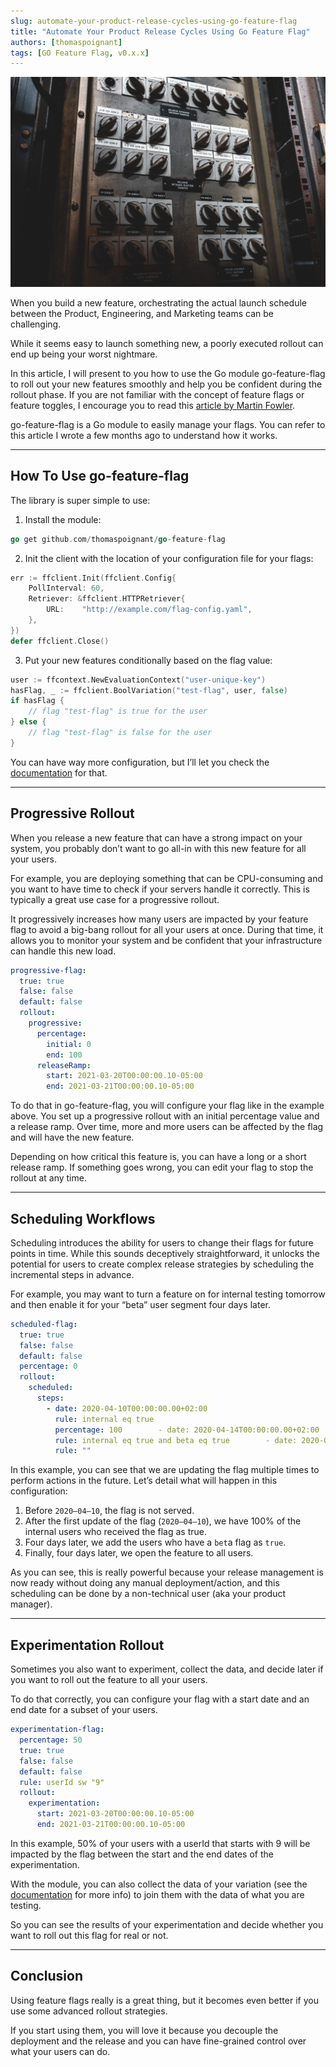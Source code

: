 ```yaml
---
slug: automate-your-product-release-cycles-using-go-feature-flag
title: "Automate Your Product Release Cycles Using Go Feature Flag"
authors: [thomaspoignant]
tags: [GO Feature Flag, v0.x.x]
---
```

![](./head.jpg)

When you build a new feature, orchestrating the actual launch schedule between the Product, Engineering, and Marketing teams can be challenging.

While it seems easy to launch something new, a poorly executed rollout can end up being your worst nightmare.

In this article, I will present to you how to use the Go module go-feature-flag to roll out your new features smoothly and help you be confident during the rollout phase. If you are not familiar with the concept of feature flags or feature toggles, I encourage you to read this [article by Martin Fowler](https://www.martinfowler.com/articles/feature-toggles.html).

go-feature-flag is a Go module to easily manage your flags. You can refer to this article I wrote a few months ago to understand how it works.
<!-- truncate -->

---

## How To Use go-feature-flag

The library is super simple to use:

1. Install the module:
```go
go get github.com/thomaspoignant/go-feature-flag
```

2. Init the client with the location of your configuration file for your flags:

```go
err := ffclient.Init(ffclient.Config{
    PollInterval: 60,
    Retriever: &ffclient.HTTPRetriever{
        URL:    "http://example.com/flag-config.yaml",
    },
})
defer ffclient.Close()
```

3. Put your new features conditionally based on the flag value:

```go
user := ffcontext.NewEvaluationContext("user-unique-key")
hasFlag, _ := ffclient.BoolVariation("test-flag", user, false)
if hasFlag {
    // flag "test-flag" is true for the user
} else {
    // flag "test-flag" is false for the user
}
```

You can have way more configuration, but I’ll let you check the [documentation](https://thomaspoignant.github.io/go-feature-flag/) for that.

---

## Progressive Rollout

When you release a new feature that can have a strong impact on your system, you probably don’t want to go all-in with this new feature for all your users.

For example, you are deploying something that can be CPU-consuming and you want to have time to check if your servers handle it correctly. This is typically a great use case for a progressive rollout.

It progressively increases how many users are impacted by your feature flag to avoid a big-bang rollout for all your users at once. During that time, it allows you to monitor your system and be confident that your infrastructure can handle this new load.

```yaml
progressive-flag:
  true: true
  false: false
  default: false
  rollout:
    progressive:
      percentage:
        initial: 0
        end: 100
      releaseRamp:
        start: 2021-03-20T00:00:00.10-05:00
        end: 2021-03-21T00:00:00.10-05:00
```

To do that in go-feature-flag, you will configure your flag like in the example above. You set up a progressive rollout with an initial percentage value and a release ramp. Over time, more and more users can be affected by the flag and will have the new feature.

Depending on how critical this feature is, you can have a long or a short release ramp. If something goes wrong, you can edit your flag to stop the rollout at any time.

---

## Scheduling Workflows

Scheduling introduces the ability for users to change their flags for future points in time. While this sounds deceptively straightforward, it unlocks the potential for users to create complex release strategies by scheduling the incremental steps in advance.

For example, you may want to turn a feature on for internal testing tomorrow and then enable it for your “beta” user segment four days later.

```yaml
scheduled-flag:
  true: true
  false: false
  default: false
  percentage: 0
  rollout:
    scheduled:
      steps:
        - date: 2020-04-10T00:00:00.00+02:00
          rule: internal eq true
          percentage: 100        - date: 2020-04-14T00:00:00.00+02:00
          rule: internal eq true and beta eq true        - date: 2020-04-18T00:00:00.00+02:00
          rule: ""
```

In this example, you can see that we are updating the flag multiple times to perform actions in the future. Let’s detail what will happen in this configuration:

1. Before `2020–04–10`, the flag is not served.
2. After the first update of the flag (`2020–04–10`), we have 100% of the internal users who received the flag as true.
3. Four days later, we add the users who have a `bet`a flag as `true`.
4. Finally, four days later, we open the feature to all users.

As you can see, this is really powerful because your release management is now ready without doing any manual deployment/action, and this scheduling can be done by a non-technical user (aka your product manager).

---

## Experimentation Rollout

Sometimes you also want to experiment, collect the data, and decide later if you want to roll out the feature to all your users.

To do that correctly, you can configure your flag with a start date and an end date for a subset of your users.

```yaml
experimentation-flag:
  percentage: 50
  true: true
  false: false
  default: false
  rule: userId sw "9"
  rollout:
    experimentation:
      start: 2021-03-20T00:00:00.10-05:00
      end: 2021-03-21T00:00:00.10-05:00
```

In this example, 50% of your users with a userId that starts with 9 will be impacted by the flag between the start and the end dates of the experimentation.

With the module, you can also collect the data of your variation (see the [documentation](https://thomaspoignant.github.io/go-feature-flag/data_collection/) for more info) to join them with the data of what you are testing.

So you can see the results of your experimentation and decide whether you want to roll out this flag for real or not.

---

## Conclusion

Using feature flags really is a great thing, but it becomes even better if you use some advanced rollout strategies.

If you start using them, you will love it because you decouple the deployment and the release and you can have fine-grained control over what your users can do.
